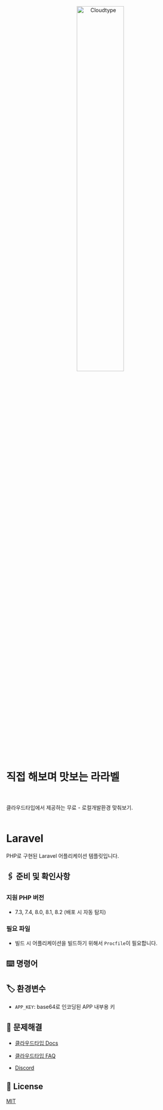 <br/>
<br/>

<p align="center">
<img src="https://files.cloudtype.io/logo/cloudtype-logo-horizontal-black.png" width="50%" alt="Cloudtype"/>
</p>

<br/>
<br/>

# 직접 해보며 맛보는 라라벨
<br/>
<br/>
클라우드타입에서 제공하는 무료 - 로컬개발환경 맞춰보기. <br/><br/>

# Laravel
 
PHP로 구현된 Laravel 어플리케이션 템플릿입니다.

## 🖇️ 준비 및 확인사항

### 지원 PHP 버전
- 7.3, 7.4, 8.0, 8.1, 8.2 (배포 시 자동 탐지)

### 필요 파일
- 빌드 시 어플리케이션을 빌드하기 위해서 `Procfile`이 필요합니다.

## ⌨️ 명령어


## 🏷️ 환경변수
- `APP_KEY`: base64로 인코딩된 APP 내부용 키 

## 💬 문제해결

- [클라우드타입 Docs](https://docs.cloudtype.io/)

- [클라우드타입 FAQ](https://help.cloudtype.io/guide/faq)

- [Discord](https://discord.gg/U7HX4BA6hu)


## 📄 License

[MIT](https://github.com/laravel/laravel#readme)
